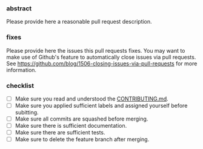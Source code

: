 ### abstract
Please provide here a reasonable pull request description.

### fixes
Please provide here the issues this pull requests fixes. You may want to make
use of Github's feature to automatically close issues via pull requests. See
https://github.com/blog/1506-closing-issues-via-pull-requests for more
information.

### checklist
- [ ] Make sure you read and understood the [CONTRIBUTING.md](/.github.com/CONTRIBUTING.md).
- [ ] Make sure you applied sufficient labels and assigned yourself before subitting.
- [ ] Make sure all commits are squashed before merging.
- [ ] Make sure there is sufficient documentation.
- [ ] Make sure there are sufficient tests.
- [ ] Make sure to delete the feature branch after merging.
